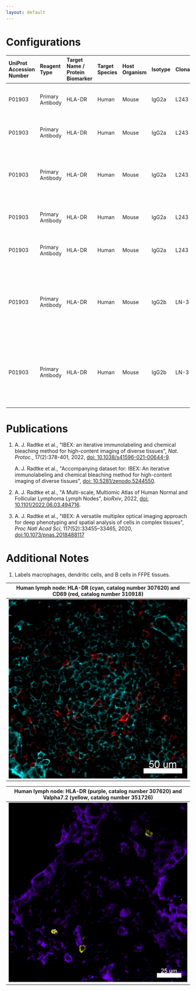 ```yaml
---
layout: default
---
```


# Configurations

| UniProt Accession Number   | Reagent Type     | Target Name / Protein Biomarker   | Target Species   | Host Organism   | Isotype   | Clonality   | Vendor            | Catalog Number   | Conjugate   | RRID      | Availability   | Method                 | Tissue Preservation               | Target Tissue   | Tissue State        | Detergent         | Antigen Retrieval Conditions                                                               | Dye Inactivation Conditions                                            | Recommend   | Agree                                                        | Disagree   | Contributor         | Notes       |
|:---------------------------|:-----------------|:----------------------------------|:-----------------|:----------------|:----------|:------------|:------------------|:-----------------|:------------|:----------|:---------------|:-----------------------|:----------------------------------|:----------------|:--------------------|:------------------|:-------------------------------------------------------------------------------------------|:-----------------------------------------------------------------------|:------------|:-------------------------------------------------------------|:-----------|:--------------------|:------------|
| P01903                     | Primary Antibody | HLA-DR                            | Human            | Mouse           | IgG2a     | L243        | BioLegend         | 307620           | AF488       | AB_493175 | Stock          | IBEX2D Manual          | 1:4 Cytofix/Cytoperm Fixed Frozen | Liver           | NA                  | 0.3% Triton-X-100 | NA                                                                                         | 1 mg/ml LiBH4 15 minutes                                               | Yes         | [0000-0003-4379-8967](https://orcid.org/0000-0003-4379-8967) [[3](#publications), [1](#publications)] | NA         | [0000-0003-4379-8967](https://orcid.org/0000-0003-4379-8967) |             |
| P01903                     | Primary Antibody | HLA-DR                            | Human            | Mouse           | IgG2a     | L243        | BioLegend         | 307620           | AF488       | AB_493175 | Stock          | IBEX2D Manual          | 1:4 Cytofix/Cytoperm Fixed Frozen | Lymph Node      | NA                  | 0.3% Triton-X-100 | NA                                                                                         | 1 mg/ml LiBH4 15 minutes                                               | Yes         | [0000-0003-4379-8967](https://orcid.org/0000-0003-4379-8967) [[3](#publications), [1](#publications)] | NA         | [0000-0003-4379-8967](https://orcid.org/0000-0003-4379-8967) |             |
| P01903                     | Primary Antibody | HLA-DR                            | Human            | Mouse           | IgG2a     | L243        | BioLegend         | 307620           | AF488       | AB_493175 | Stock          | IBEX2D Automated       | 1:4 Cytofix/Cytoperm Fixed Frozen | Skin            | NA                  | 0.3% Triton-X-100 | NA                                                                                         | 0.5 mg/ml LiBH4 10 minutes continuous exchange with automated protocol | Yes         | [0000-0003-4379-8967](https://orcid.org/0000-0003-4379-8967) [[1](#publications)]                     | NA         | [0000-0003-4379-8967](https://orcid.org/0000-0003-4379-8967) |             |
| P01903                     | Primary Antibody | HLA-DR                            | Human            | Mouse           | IgG2a     | L243        | BioLegend         | 307619           | AF488       | AB_493176 | Stock          | IBEX2D Manual          | 1:4 Cytofix/Cytoperm Fixed Frozen | Lymph Node      | NA                  | 0.3% Triton-X-100 | NA                                                                                         | 1 mg/ml LiBH4 15 minutes                                               | Yes         | [0000-0003-4379-8967](https://orcid.org/0000-0003-4379-8967) [[3](#publications), [1](#publications)] | NA         | [0000-0003-4379-8967](https://orcid.org/0000-0003-4379-8967) |             |
| P01903                     | Primary Antibody | HLA-DR                            | Human            | Mouse           | IgG2a     | L243        | BioLegend         | 307620           | AF488       | AB_493175 | Stock          | IBEX2D Manual          | 1:4 Cytofix/Cytoperm Fixed Frozen | Lymph Node      | Follicular Lymphoma | 0.3% Triton-X-100 | NA                                                                                         | 1 mg/ml LiBH4 15 minutes                                               | Yes         | [0000-0003-4379-8967](https://orcid.org/0000-0003-4379-8967) [[2](#publications)]                     | NA         | [0000-0003-4379-8967](https://orcid.org/0000-0003-4379-8967) |             |
| P01903                     | Primary Antibody | HLA-DR                            | Human            | Mouse           | IgG2b     | LN-3        | Novus Biologicals | NBP2-47670AF488  | AF488       | NA        | Stock          | Multiplexed 2D Imaging | FFPE                              | Tonsil          | NA                  | 0.3% Triton-X-100 | pH 6 for 30 minutes ER1 (AF9961) and pH 9 for 30 minutes ER2 (AF9640) using the Leica Bond | NA                                                                     | Yes         | [0000-0003-4379-8967](https://orcid.org/0000-0003-4379-8967)                                          | NA         | [0000-0003-4379-8967](https://orcid.org/0000-0003-4379-8967) | [1](#notes) |
| P01903                     | Primary Antibody | HLA-DR                            | Human            | Mouse           | IgG2b     | LN-3        | Novus Biologicals | NBP2-47670AF488  | AF488       | NA     | Stock          | Multiplexed 2D Imaging | FFPE                  | Lymph node      | Follicular Lymphoma | 0.3% Triton-X-100 | pH 6 for 30 minutes ER1 (AF9961) and pH 9 for 30 minutes ER2 (AF9640) using the Leica Bond | NA                            | Yes         | [0000-0003-4379-8967](https://orcid.org/0000-0003-4379-8967) | NA         | [0000-0003-4379-8967](https://orcid.org/0000-0003-4379-8967) |   [1](#notes) |

# Publications

<a name="publications"></a>
1. A. J. Radtke et al., "IBEX: an iterative immunolabeling and chemical bleaching
 method for high-content imaging of diverse tissues", *Nat. Protoc.*, 17(2):378-401, 2022, [doi: 10.1038/s41596-021-00644-9](https://doi.org/10.1038/s41596-021-00644-9).

    A. J. Radtke et al., "Accompanying dataset for: IBEX: An iterative immunolabeling and chemical bleaching method for high-content imaging of diverse tissues", [doi: 10.5281/zenodo.5244550](https://doi.org/10.5281/zenodo.5244551).

2. A. J. Radtke et al., "A Multi-scale, Multiomic Atlas of Human Normal and Follicular Lymphoma Lymph Nodes", *bioRxiv*, 2022, [doi: 10.1101/2022.06.03.494716](https://doi.org/10.1101/2022.06.03.494716).

3. A. J. Radtke et al., "IBEX: A versatile multiplex optical imaging approach for deep phenotyping and spatial analysis of cells in complex tissues", *Proc Natl Acad Sci*, 117(52):33455–33465, 2020, [doi:10.1073/pnas.2018488117](https://doi.org/10.1073/pnas.2018488117)


# Additional Notes

<a name="notes"></a>
1. Labels macrophages, dendritic cells, and B cells in FFPE tissues.

| Human lymph node: HLA-DR (cyan, catalog number 307620) and CD69 (red, catalog number 310918) |
|:-------:|
| ![](Human_LN_CD69_HLA-DR.jpg) |

| Human lymph node: HLA-DR (purple, catalog number 307620) and Valpha7.2 (yellow, catalog number 351726) |
|:-------:|
| ![](Human_LN_HLA-DR_Va7.2.jpg) |

